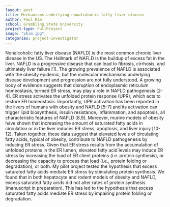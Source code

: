 ```yaml
---
layout: post
title: Mechanisms underlying nonalcoholic fatty liver disease
author: Paul Kim
school: Grambling State University
project-type: FullProject
image: "pkim.jpg"
categories: project-investigator
---
```


<p>Nonalcoholic fatty liver disease (NAFLD) is the most common chronic liver disease in the US. The Hallmark of NAFLD is the buildup of excess fat in the liver. NAFLD is a progressive disease that can lead to fibrosis, cirrhosis, and ultimately liver failure [1]. The growing prevalence of NAFLD is associated with the obesity epidemic, but the molecular mechanisms underlying disease development and progression are not fully understood. A growing body of evidence suggests that disruption of endoplasmic reticulum homeostasis, termed ER stress, may play a role in NAFLD pathogenesis [2-4]. ER stress activates the unfolded protein response (UPR), which acts to restore ER homeostasis. Importantly, UPR activation has been reported in the livers of humans with obesity and NAFLD [5-7] and its activation can trigger lipid biosynthesis, insulin resistance, inflammation, and apoptosis, all characteristic features of NAFLD [8,9]. Moreover, murine models of obesity have shown that increasing the amount of saturated fatty acids in circulation or in the liver induces ER stress, apoptosis, and liver injury [10-12]. Taken together, these data suggest that elevated levels of circulating fatty acids, typical of obesity, contribute to NAFLD pathogenesis by inducing ER stress. Given that ER stress results from the accumulation of unfolded proteins in the ER lumen, elevated fatty acid levels may induce ER stress by increasing the load of ER client proteins (i.e. protein synthesis), or decreasing the capacity to process that load (i.e., protein folding or degradation), or both. My pilot project tested the hypothesis that excess saturated fatty acids mediate ER stress by stimulating protein synthesis. We found that in both hepatocyte and rodent models of obesity and NAFLD, excess saturated fatty acids did not alter rates of protein synthesis (manuscript in preparation). This has led to the hypothesis that excess saturated fatty acids mediate ER stress by impairing protein folding or degradation.
  </p>
